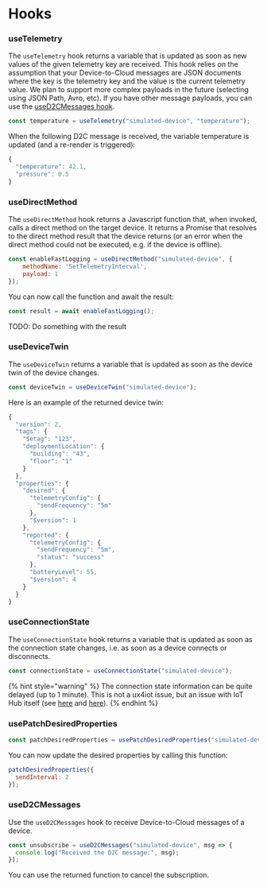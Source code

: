 # Hooks

### useTelemetry

The `useTelemetry` hook returns a variable that is updated as soon as new values of the given telemetry key are received. This hook relies on the assumption that your Device-to-Cloud messages are JSON documents where the key is the telemetry key and the value is the current telemetry value. We plan to support more complex payloads in the future \(selecting using JSON Path, Avro, etc\). If you have other message payloads, you can use the [useD2CMessages hook](hooks.md#used-2-cmessages).

```javascript
const temperature = useTelemetry("simulated-device", "temperature");
```

When the following D2C message is received, the variable temperature is updated \(and a re-render is triggered\):

```javascript
{
  "temperature": 42.1,
  "pressure": 0.5
}
```

### useDirectMethod

The `useDirectMethod` hook returns a Javascript function that, when invoked, calls a direct method on the target device. It returns a Promise that resolves to the direct method result that the device returns \(or an error when the direct method could not be executed, e.g. if the device is offline\).

```javascript
const enableFastLogging = useDirectMethod("simulated-device", {
    methodName: 'SetTelemetryInterval',
    payload: 1
});
```

You can now call the function and await the result:

```javascript
const result = await enableFastLogging();
```

TODO: Do something with the result

### useDeviceTwin

The `useDeviceTwin` returns a variable that is updated as soon as the device twin of the device changes.

```javascript
const deviceTwin = useDeviceTwin("simulated-device");
```

Here is an example of the returned device twin:

```javascript
{
  "version": 2,
  "tags": {
    "$etag": "123",
    "deploymentLocation": {
      "building": "43",
      "floor": "1"
    }
  },
  "properties": {
    "desired": {
      "telemetryConfig": {
        "sendFrequency": "5m"
      },
      "$version": 1
    },
    "reported": {
      "telemetryConfig": {
        "sendFrequency": "5m",
        "status": "success"
      },
      "batteryLevel": 55,
      "$version": 4
    }
  }
}
```

### useConnectionState

The `useConnectionState` hook returns a variable that is updated as soon as the connection state changes, i.e. as soon as a device connects or disconnects. 

```javascript
const connectionState = useConnectionState("simulated-device");
```

{% hint style="warning" %}
The connection state information can be quite delayed \(up to 1 minute\). This is not a ux4iot issue, but an issue with IoT Hub itself \(see [here](https://docs.microsoft.com/en-us/azure/iot-hub/iot-hub-event-grid#limitations-for-device-connected-and-device-disconnected-events) and [here](https://docs.microsoft.com/en-us/answers/questions/434493/device-connection-state-events-delayed.html)\).
{% endhint %}

### usePatchDesiredProperties

```javascript
const patchDesiredProperties = usePatchDesiredProperties("simulated-device");
```

You can now update the desired properties by calling this function:

```javascript
patchDesiredProperties({
  sendInterval: 2
});
```

### useD2CMessages

Use the `useD2CMessages` hook to receive Device-to-Cloud messages of a device.

```javascript
const unsubscribe = useD2CMessages("simulated-device", msg => {
  console.log("Received the D2C message:", msg);
});
```

You can use the returned function to cancel the subscription.

